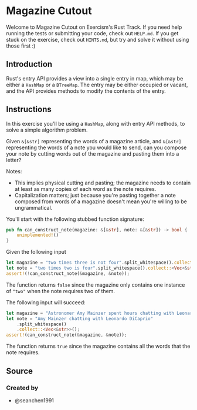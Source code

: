 # Magazine Cutout

Welcome to Magazine Cutout on Exercism's Rust Track.
If you need help running the tests or submitting your code, check out `HELP.md`.
If you get stuck on the exercise, check out `HINTS.md`, but try and solve it without using those first :)

## Introduction

Rust's entry API provides a view into a single entry in map, which may be either a `HashMap` or a `BTreeMap`.
The entry may be either occupied or vacant, and the API provides methods to modify the contents of the entry.

## Instructions

In this exercise you'll be using a `HashMap`, along with entry API methods, to solve a simple algorithm problem.

Given `&[&str]` representing the words of a magazine article, and `&[&str]` representing the words of a note you would like to send, can you compose your note by cutting words out of the magazine and pasting them into a letter?

Notes:

- This implies physical cutting and pasting; the magazine needs to contain at least as many copies of each word as the note requires.
- Capitalization matters; just because you're pasting together a note composed from words of a magazine doesn't mean you're willing to be ungrammatical.

You'll start with the following stubbed function signature:

```rust
pub fn can_construct_note(magazine: &[&str], note: &[&str]) -> bool {
    unimplemented!()
}
```

Given the following input

```rust
let magazine = "two times three is not four".split_whitespace().collect::<Vec<&str>>();
let note = "two times two is four".split_whitespace().collect::<Vec<&str>>();
assert!(!can_construct_note(&magazine, &note));
```

The function returns `false` since the magazine only contains one instance of `"two"` when the note requires two of them.

The following input will succeed:

```rust
let magazine = "Astronomer Amy Mainzer spent hours chatting with Leonardo DiCaprio for Netflix's 'Don't Look Up'".split_whitespace().collect::<Vec<&str>>();
let note = "Amy Mainzer chatting with Leonardo DiCaprio"
    .split_whitespace()
    .collect::<Vec<&str>>();
assert!(can_construct_note(&magazine, &note));
```

The function returns `true` since the magazine contains all the words that the note requires.

## Source

### Created by

- @seanchen1991
